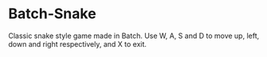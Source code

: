 # Batch-Snake
Classic snake style game made in Batch. Use W, A, S and D to move up, left, down and right respectively, and X to exit.
